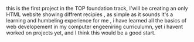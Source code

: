 this is the first project in the TOP foundation track, I'will be creating an only HTML website showing diffrent recipies , as simple as it sounds it's a learning and humbeling experience for me , i have learned all the basics of web developement in my computer engeeniring curriculumn, yet i havent worked on projects yet, and I think this would be a good start.